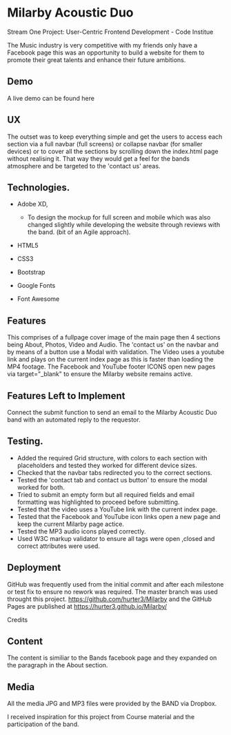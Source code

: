 # Milarby Acoustic Duo

Stream One Project: User-Centric Frontend Development - Code Institue
 
The Music industry is very competitive with my friends only have a Facebook page this was an opportunity
to build a website for them to promote their great talents and enhance their future ambitions.

## Demo

A live demo can be found here 

## UX

The outset was to keep everything simple and get the users to access each section via a full navbar (full screens)
or collapse navbar (for smaller devices) or to cover all the sections by scrolling down the index.html page
without realising it.
That way they would get a feel for the bands atmosphere and be targeted to the 'contact us' areas.

## Technologies.
- Adobe XD,
  - To design the mockup for full screen and mobile which was also changed slightly while 
    developing the website through reviews with the band. (bit of an Agile approach).

- HTML5
- CSS3
- Bootstrap
- Google Fonts
- Font Awesome

## Features

This comprises of a fullpage cover image of the main page then 4 sections being About, Photos, Video and Audio.
The 'contact us' on the navbar and by means of a button use a Modal with validation.
The Video uses a youtube link and plays on the current index page as this is faster than loading the MP4 footage.
The Facebook and YouTube footer ICONS open new pages via target="_blank" to ensure the Milarby website remains active. 

## Features Left to Implement
Connect the submit function to send an email to the Milarby Acoustic Duo band with an automated reply to the requestor.

## Testing.
- Added the required Grid structure, with colors to each section with placeholders and tested they worked for different device sizes.
- Checked that the navbar tabs redirected you to the correct sections.
- Tested the 'contact tab and contact us button' to ensure the modal worked for both.
- Tried to submit an empty form but all required fields and email formatting was highlighted to proceed before submitting.
- Tested that the video uses a YouTube link with the current index page.
- Tested that the Facebook and YouTube icon links open a new page and keep the current Milarby page actice.
- Tested the MP3 audio icons played correctly.
- Used W3C markup validator to ensure all tags were open ,closed and correct attributes were used.


## Deployment
GitHub was frequently used from the initial commit and after each milestone or test fix to ensure 
no rework was required.
The master branch was used throught this project.
https://github.com/hurter3/Milarby
and the GitHub Pages are published at
https://hurter3.github.io/Milarby/

Credits

## Content
The content is similiar to the Bands facebook page and they expanded on the paragraph in the About section.

## Media
All the media JPG and MP3 files were provided by the BAND via Dropbox. 

I received inspiration for this project from Course material and the participation of the band.







